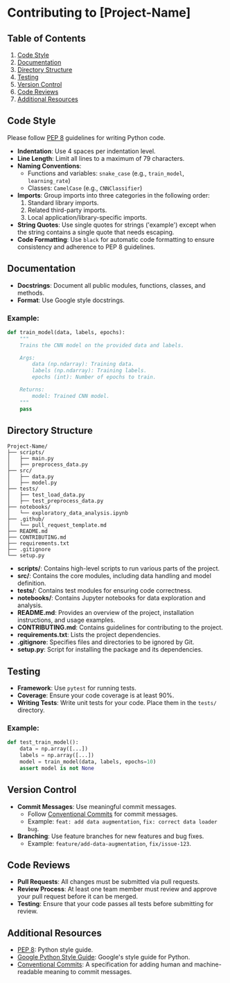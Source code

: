 # Contributing to [Project-Name]

## Table of Contents

1. [Code Style](#code-style)
2. [Documentation](#documentation)
3. [Directory Structure](#directory-structure)
4. [Testing](#testing)
5. [Version Control](#version-control)
6. [Code Reviews](#code-reviews)
7. [Additional Resources](#additional-resources)

## Code Style

Please follow [PEP 8](https://www.python.org/dev/peps/pep-0008/) guidelines for writing Python code.

- **Indentation**: Use 4 spaces per indentation level.
- **Line Length**: Limit all lines to a maximum of 79 characters.
- **Naming Conventions**:
  - Functions and variables: `snake_case` (e.g., `train_model`, `learning_rate`)
  - Classes: `CamelCase` (e.g., `CNNClassifier`)
- **Imports**: Group imports into three categories in the following order:
  1. Standard library imports.
  2. Related third-party imports.
  3. Local application/library-specific imports.
- **String Quotes**: Use single quotes for strings ('example') except when the string contains a single quote that needs escaping.
- **Code Formatting**: Use `black` for automatic code formatting to ensure consistency and adherence to PEP 8 guidelines.

## Documentation

- **Docstrings**: Document all public modules, functions, classes, and methods.
- **Format**: Use Google style docstrings.

### Example:

```python
def train_model(data, labels, epochs):
    """
    Trains the CNN model on the provided data and labels.

    Args:
        data (np.ndarray): Training data.
        labels (np.ndarray): Training labels.
        epochs (int): Number of epochs to train.

    Returns:
        model: Trained CNN model.
    """
    pass
```

## Directory Structure

```
Project-Name/
├── scripts/
│   ├── main.py
│   ├── preprocess_data.py
├── src/
│   ├── data.py
│   ├── model.py
├── tests/
│   ├── test_load_data.py
│   ├── test_preprocess_data.py
├── notebooks/
│   └── exploratory_data_analysis.ipynb
├── .github/
│   └── pull_request_template.md
├── README.md
├── CONTRIBUTING.md
├── requirements.txt
├── .gitignore
└── setup.py
```

- **scripts/**: Contains high-level scripts to run various parts of the project.
- **src/**: Contains the core modules, including data handling and model definition.
- **tests/**: Contains test modules for ensuring code correctness.
- **notebooks/**: Contains Jupyter notebooks for data exploration and analysis.
- **README.md**: Provides an overview of the project, installation instructions, and usage examples.
- **CONTRIBUTING.md**: Contains guidelines for contributing to the project.
- **requirements.txt**: Lists the project dependencies.
- **.gitignore**: Specifies files and directories to be ignored by Git.
- **setup.py**: Script for installing the package and its dependencies.

## Testing

- **Framework**: Use `pytest` for running tests.
- **Coverage**: Ensure your code coverage is at least 90%.
- **Writing Tests**: Write unit tests for your code. Place them in the `tests/` directory.

### Example:

```python
def test_train_model():
    data = np.array([...])
    labels = np.array([...])
    model = train_model(data, labels, epochs=10)
    assert model is not None
```

## Version Control

- **Commit Messages**: Use meaningful commit messages.
  - Follow [Conventional Commits](https://www.conventionalcommits.org/) for commit messages.
  - Example: `feat: add data augmentation`, `fix: correct data loader bug`.
- **Branching**: Use feature branches for new features and bug fixes.
  - Example: `feature/add-data-augmentation`, `fix/issue-123`.

## Code Reviews

- **Pull Requests**: All changes must be submitted via pull requests.
- **Review Process**: At least one team member must review and approve your pull request before it can be merged.
- **Testing**: Ensure that your code passes all tests before submitting for review.

## Additional Resources

- [PEP 8](https://www.python.org/dev/peps/pep-0008/): Python style guide.
- [Google Python Style Guide](http://google.github.io/styleguide/pyguide.html): Google's style guide for Python.
- [Conventional Commits](https://www.conventionalcommits.org/): A specification for adding human and machine-readable meaning to commit messages.
```